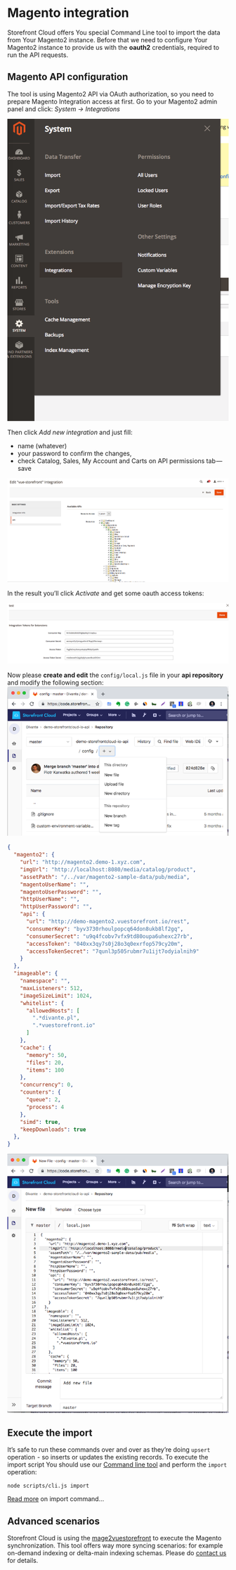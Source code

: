 # Magento integration

Storefront Cloud offers You special Command Line tool to import the data from Your Magento2 instance. 
Before that we need to configure Your Magento2 instance to provide us with the **oauth2** credentials, required to run the API requests.

## Magento API configuration

The tool is using Magento2 API via OAuth authorization, so you need to prepare Magento Integration access at first. Go to your Magento2 admin panel and click: _System -> Integrations_

![Magento Admin Panel](/doc/magento_1.png)

Then click _Add new integration_ and just fill:

- name (whatever)
- your password to confirm the changes,
- check Catalog, Sales, My Account and Carts on API permissions tab — save

![Magento API](/doc/magento_2.png)

In the result you’ll click _Activate_ and get some oauth access tokens:

![Magento tokens](/doc/magento_3.png)

Now please **create and edit** the `config/local.js` file in your **api repository** and modify the following section:
<img src="/doc/create-config.png" alt="You may create new local config file using Gitlab" />

```json
{
  "magento2": {
    "url": "http://magento2.demo-1.xyz.com",
    "imgUrl": "http://localhost:8080/media/catalog/product",
    "assetPath": "/../var/magento2-sample-data/pub/media",
    "magentoUserName": "",
    "magentoUserPassword": "",
    "httpUserName": "",
    "httpUserPassword": "",
    "api": {
      "url": "http://demo-magento2.vuestorefront.io/rest",
      "consumerKey": "byv3730rhoulpopcq64don8ukb8lf2gq",
      "consumerSecret": "u9q4fcobv7vfx9td80oupa6uhexc27rb",
      "accessToken": "040xx3qy7s0j28o3q0exrfop579cy20m",
      "accessTokenSecret": "7qunl3p505rubmr7u1ijt7odyialnih9"
    }
  },
  "imageable": {
    "namespace": "",
    "maxListeners": 512,
    "imageSizeLimit": 1024,
    "whitelist": {
      "allowedHosts": [
        ".*divante.pl",
        ".*vuestorefront.io"
      ]
    },
    "cache": {
      "memory": 50,
      "files": 20,
      "items": 100
    },
    "concurrency": 0,
    "counters": {
      "queue": 2,
      "process": 4 
    },
    "simd": true,
    "keepDownloads": true
  },
}
```

<img src="/doc/edit-magento-config.png" alt="You may create edit local config file using Gitlab" />

## Execute the import

It’s safe to run these commands over and over as they’re doing `upsert` operation  - so inserts or updates the existing records.
To execute the import script You should use our [Command line tool](https://github.com/StorefrontCloud/storefrontcloud-cli) and perform the `import` operation:

```
node scripts/cli.js import
```

[Read more](../cli-tool/command-import.html) on import command...

## Advanced scenarios

Storefront Cloud is using the [mage2vuestorefront](https://github.com/DivanteLtd/mage2vuestorefront) to execute the Magento synchronization. This tool offers way more syncing scenarios: for example on-demand indexing or delta-main indexing schemas. Please do [contact us](mailto:support@storefrontcloud.io) for details.